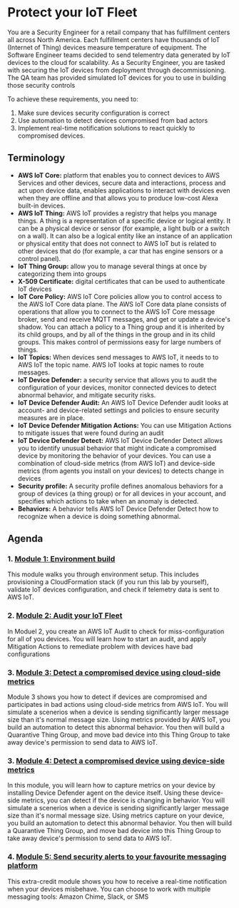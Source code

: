 # Protect your IoT Fleet

You are a Security Engineer for a retail company that has fulfillment centers all across North America. Each fulfillment centers have thousands of IoT (Internet of Thing) devices measure temperature of equipment. The Software Engineer teams decided to send telementry data generated by IoT devices to the cloud for scalability. As a Security Engineer, you are tasked with securing the IoT devices from deployment through decommissioning. The QA team has provided simulated IoT devices for you to use in building those security controls

To achieve these requirements, you need to:

   1. Make sure devices security configuration is correct
   2. Use automation to detect devices compromised from bad actors
   3. Implement real-time notification solutions to react quickly to compromised devices. 
   

## Terminology

   - **AWS IoT Core:** platform that enables you to connect devices to AWS Services and other devices, secure data and interactions, process and act upon device data, enables applications to interact with devices even when they are offline and that allows you to produce low-cost Alexa built-in devices.
   - **AWS IoT Thing:** AWS IoT provides a registry that helps you manage things. A thing is a representation of a specific device or logical entity. It can be a physical device or sensor (for example, a light bulb or a switch on a wall). It can also be a logical entity like an instance of an application or physical entity that does not connect to AWS IoT but is related to other devices that do (for example, a car that has engine sensors or a control panel).
   - **IoT Thing Group:** allow you to manage several things at once by categorizing them into groups
   - **X-509 Certificate:** digital certificates that can be used to authenticate IoT devices
   - **IoT Core Policy:** AWS IoT Core policies allow you to control access to the AWS IoT Core data plane. The AWS IoT Core data plane consists of operations that allow you to connect to the AWS IoT Core message broker, send and receive MQTT messages, and get or update a device's shadow. You can attach a policy to a Thing group and it is inherited by its child groups, and by all of the things in the group and in its child groups. This makes control of permissions easy for large numbers of things. 
   - **IoT Topics:** When devices send messages to AWS IoT, it needs to to AWS IoT the topic name. AWS IoT looks at topic names to route messages.
   - **IoT Device Defender:** a security service that allows you to audit the configuration of your devices, monitor connected devices to detect abnormal behavior, and mitigate security risks.
   - **IoT Device Defender Audit:** An AWS IoT Device Defender audit looks at account- and device-related settings and policies to ensure security measures are in place. 
   - **IoT Device Defender Mitigation Actions:** You can use Mitigation Actions to mitigate issues that were found during an audit
   - **IoT Device Defender Detect:** AWS IoT Device Defender Detect allows you to identify unusual behavior that might indicate a compromised device by monitoring the behavior of your devices. You can use a combination of cloud-side metrics (from AWS IoT) and device-side metrics (from agents you install on your devices) to detects change in devices
   - **Security profile:** A security profile defines anomalous behaviors for a group of devices (a thing group) or for all devices in your account, and specifies which actions to take when an anomaly is detected. 
   - **Behaviors:** A behavior tells AWS IoT Device Defender Detect how to recognize when a device is doing something abnormal.
   
   

## Agenda
### 1. [Module 1: Environment build](/Module%201:%20Environment%20build)
This module walks you through environment setup. This includes provisioning a CloudFormation stack (if you run this lab by yourself), validate IoT devices configuration, and check if telemetry data is sent to AWS IoT.

### 2. [Module 2: Audit your IoT Fleet](/Module%202:%20Audit%20your%20IoT%20Fleet)
In Moduel 2, you create an AWS IoT Audit to check for miss-configuration for all of you devices. You will learn how to start an audit, and apply Mitigation Actions to remediate problem with devices have bad configurations

### 3. [Module 3: Detect a compromised device using cloud-side metrics](/Module%203:%20Detect%20a%20compromised%20device%20using%20cloud-side%20metrics)
Module 3 shows you how to detect if devices are compromised and participates in bad actions using cloud-side metrics from AWS IoT. You will simulate a scenerios when a device is sending significantly larger message size than it's normal message size. Using metrics provided by AWS IoT, you build an automation to detect this abnormal behavior. You then will build a Quarantive Thing Group, and move bad device into this Thing Group to take away device's permission to send data to AWS IoT. 

### 3. [Module 4: Detect a compromised device using device-side metrics](/Module%204:%20Detect%20a%20compromised%20device%20using%20device-side%20metrics)
In this module, you will learn how to capture metrics on your device by installing Device Defender agent on the device itself. Using these device-side metrics, you can detect if the device is changing in behavior. You will simulate a scenerios when a device is sending significantly larger message size than it's normal message size. Using metrics capture on your device, you build an automation to detect this abnormal behavior. You then will build a Quarantive Thing Group, and move bad device into this Thing Group to take away device's permission to send data to AWS IoT. 

### 4. [Module 5: Send security alerts to your favourite messaging platform](/Module%205:%20Send%20security%20alerts%20to%20your%20favourite%20messaging%20platform)
This extra-credit module shows you how to receive a real-time notification  when your devices misbehave. You can choose to work with multiple messaging tools: Amazon Chime, Slack, or SMS
